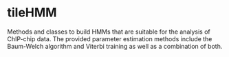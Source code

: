 # tileHMM
Methods and classes to build HMMs that are suitable for the analysis of ChIP-chip data. The provided parameter estimation methods include the Baum-Welch algorithm and Viterbi training as well as a combination of both.
